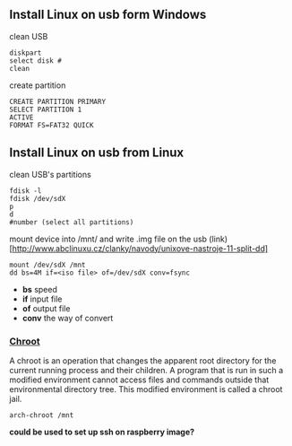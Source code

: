 ## Install Linux on usb form Windows

clean USB
```
diskpart
select disk #
clean
```
create partition
```
CREATE PARTITION PRIMARY
SELECT PARTITION 1
ACTIVE
FORMAT FS=FAT32 QUICK
```
## Install Linux on usb from Linux

clean USB's partitions
```
fdisk -l
fdisk /dev/sdX
p
d
#number (select all partitions)
```
mount device into /mnt/ and write .img file on the usb (link)[http://www.abclinuxu.cz/clanky/navody/unixove-nastroje-11-split-dd]
```
mount /dev/sdX /mnt
dd bs=4M if=<iso file> of=/dev/sdX conv=fsync
```
 - **bs** speed
 - **if** input file
 - **of** output file
 - **conv** the way of convert

### [Chroot](https://wiki.archlinux.org/index.php/Chroot)
A chroot is an operation that changes the apparent root directory for the current running process and their children. A program that is run in such a modified environment cannot access files and commands outside that environmental directory tree. This modified environment is called a chroot jail. 
```
arch-chroot /mnt
```
**could be used to set up ssh on raspberry image?**

